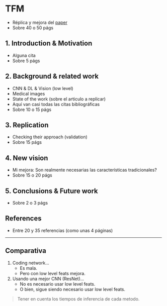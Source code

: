 # TFM

- Réplica y mejora del [paper](https://www.hindawi.com/journals/cin/2018/2061516/)
- Sobre 40 o 50 págs

## 1. Introduction & Motivation
- Alguna cita
- Sobre 5 págs

## 2. Background & related work
- CNN & DL & Vision (low level)
- Medical images
- State of the work (sobre el articulo a replicar)
- Aquí van casi todas las citas bibliográficas
- Sobre 10 o 15 págs

## 3. Replication
- Checking their approach (validation)
- Sobre 15 págs

## 4. New vision
- Mi mejora: Son realmente necesarias las características tradicionales?
- Sobre 15 o 20 págs

## 5. Conclusions & Future work
- Sobre 2 o 3 págs

## References
- Entre 20 y 35 referencias (como unas 4 páginas)


---

## Comparativa
1. Coding network...
   - Es mala.
   - Pero con low level feats mejora.
2. Usando una mejor CNN (ResNet)...
   - No es necesario usar low level feats.
   - O bien, sigue siendo necesario usar low level feats.

> Tener en cuenta los tiempos de inferencia de cada metodo.
